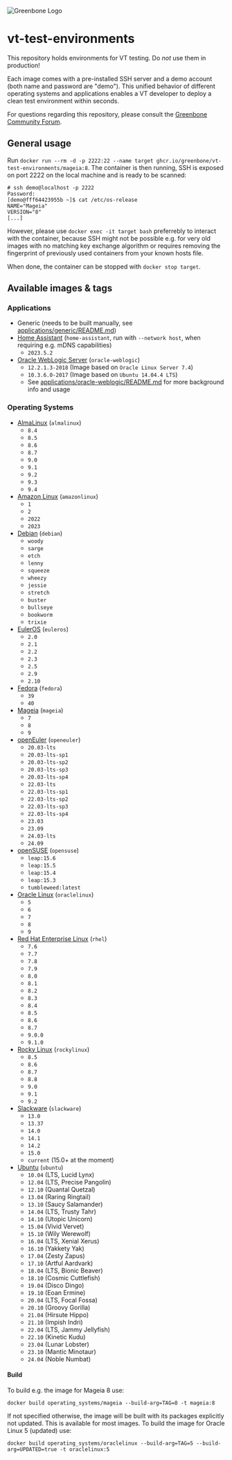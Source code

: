 ![Greenbone Logo](https://www.greenbone.net/wp-content/uploads/gb_new-logo_horizontal_rgb_small.png)

# vt-test-environments

This repository holds environments for VT testing. Do _not_ use them in production!

Each image comes with a pre-installed SSH server and a demo account (both name and password are "demo"). This unified behavior of different operating systems and applications enables a VT developer to deploy a clean test environment within seconds.

For questions regarding this repository, please consult the [Greenbone Community Forum](https://forum.greenbone.net/).

## General usage

Run `docker run --rm -d -p 2222:22 --name target ghcr.io/greenbone/vt-test-environments/mageia:8`. The container is then running, SSH is exposed on port 2222 on the local machine and is ready to be scanned:

```
# ssh demo@localhost -p 2222
Password: 
[demo@fff64423955b ~]$ cat /etc/os-release 
NAME="Mageia"
VERSION="8"
[...]
```

However, please use `docker exec -it target bash` preferrebly to interact with the container, because SSH might not be possible e.g. for very old images with no matching key exchange algorithm or requires removing the fingerprint of previously used containers from your known hosts file.

When done, the container can be stopped with `docker stop target`.

## Available images & tags

### Applications

- Generic (needs to be built manually, see [applications/generic/README.md](applications/generic/README.md))
- [Home Assistant](https://ghcr.io/greenbone/vt-test-environments/home-assistant) (`home-assistant`, run with `--network host`, when requiring e.g. mDNS capabilities)
  - `2023.5.2`
- [Oracle WebLogic Server](https://ghcr.io/greenbone/vt-test-environments/oracle-weblogic) (`oracle-weblogic`)
  - `12.2.1.3-2018` (Image based on `Oracle Linux Server 7.4`)
  - `10.3.6.0-2017` (Image based on `Ubuntu 14.04.4 LTS`)
  - See [applications/oracle-weblogic/README.md](applications/oracle-weblogic/README.md) for more background info and usage

### Operating Systems

- [AlmaLinux](https://ghcr.io/greenbone/vt-test-environments/almalinux) (`almalinux`)
  - `8.4`
  - `8.5`
  - `8.6`
  - `8.7`
  - `9.0`
  - `9.1`
  - `9.2`
  - `9.3`
  - `9.4`
- [Amazon Linux](https://ghcr.io/greenbone/vt-test-environments/amazonlinux) (`amazonlinux`)
  - `1`
  - `2`
  - `2022`
  - `2023`
- [Debian](https://ghcr.io/greenbone/vt-test-environments/debian) (`debian`)
  - `woody`
  - `sarge`
  - `etch`
  - `lenny`
  - `squeeze`
  - `wheezy`
  - `jessie`
  - `stretch`
  - `buster`
  - `bullseye`
  - `bookworm`
  - `trixie`
- [EulerOS](https://ghcr.io/greenbone/vt-test-environments/euleros) (`euleros`)
  - `2.0`
  - `2.1`
  - `2.2`
  - `2.3`
  - `2.5`
  - `2.9`
  - `2.10`
- [Fedora](https://ghcr.io/greenbone/vt-test-environments/fedora) (`fedora`)
  - `39`
  - `40`
- [Mageia](https://ghcr.io/greenbone/vt-test-environments/mageia) (`mageia`)
  - `7`
  - `8`
  - `9`
- [openEuler](https://ghcr.io/greenbone/vt-test-environments/openeuler) (`openeuler`)
  - `20.03-lts`
  - `20.03-lts-sp1`
  - `20.03-lts-sp2`
  - `20.03-lts-sp3`
  - `20.03-lts-sp4`
  - `22.03-lts`
  - `22.03-lts-sp1`
  - `22.03-lts-sp2`
  - `22.03-lts-sp3`
  - `22.03-lts-sp4`
  - `23.03`
  - `23.09`
  - `24.03-lts`
  - `24.09`
- [openSUSE](https://ghcr.io/greenbone/vt-test-environments/opensuse) (`opensuse`)
  - `leap:15.6`
  - `leap:15.5`
  - `leap:15.4`
  - `leap:15.3`
  - `tumbleweed:latest`
- [Oracle Linux](https://ghcr.io/greenbone/vt-test-environments/oraclelinux) (`oraclelinux`)
  - `5`
  - `6`
  - `7`
  - `8`
  - `9`
- [Red Hat Enterprise Linux](https://ghcr.io/greenbone/vt-test-environments/rhel) (`rhel`)
  - `7.6`
  - `7.7`
  - `7.8`
  - `7.9`
  - `8.0`
  - `8.1`
  - `8.2`
  - `8.3`
  - `8.4`
  - `8.5`
  - `8.6`
  - `8.7`
  - `9.0.0`
  - `9.1.0`
- [Rocky Linux](https://ghcr.io/greenbone/vt-test-environments/rockylinux) (`rockylinux`)
  - `8.5`
  - `8.6`
  - `8.7`
  - `8.8`
  - `9.0`
  - `9.1`
  - `9.2`
- [Slackware](https://ghcr.io/greenbone/vt-test-environments/slackware) (`slackware`)
  - `13.0`
  - `13.37`
  - `14.0`
  - `14.1`
  - `14.2`
  - `15.0`
  - `current` (15.0+ at the moment)
- [Ubuntu](https://ghcr.io/greenbone/vt-test-environments/ubuntu) (`ubuntu`)
  - `10.04` (LTS, Lucid Lynx)
  - `12.04` (LTS, Precise Pangolin)
  - `12.10` (Quantal Quetzal)
  - `13.04` (Raring Ringtail)
  - `13.10` (Saucy Salamander)
  - `14.04` (LTS, Trusty Tahr)
  - `14.10` (Utopic Unicorn)
  - `15.04` (Vivid Vervet)
  - `15.10` (Wily Werewolf)
  - `16.04` (LTS, Xenial Xerus)
  - `16.10` (Yakkety Yak)
  - `17.04` (Zesty Zapus)
  - `17.10` (Artful Aardvark)
  - `18.04` (LTS, Bionic Beaver)
  - `18.10` (Cosmic Cuttlefish)
  - `19.04` (Disco Dingo)
  - `19.10` (Eoan Ermine)
  - `20.04` (LTS, Focal Fossa)
  - `20.10` (Groovy Gorilla)
  - `21.04` (Hirsute Hippo)
  - `21.10` (Impish Indri)
  - `22.04` (LTS, Jammy Jellyfish)
  - `22.10` (Kinetic Kudu)
  - `23.04` (Lunar Lobster)
  - `23.10` (Mantic Minotaur)
  - `24.04` (Noble Numbat)

#### Build

To build e.g. the image for Mageia 8 use:

```
docker build operating_systems/mageia --build-arg=TAG=8 -t mageia:8
```

If not specified otherwise, the image will be built with its packages explicitly not updated. This is available for most images. To build the image for Oracle Linux 5 (updated) use:

```
docker build operating_systems/oraclelinux --build-arg=TAG=5 --build-arg=UPDATED=true -t oraclelinux:5
```
